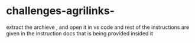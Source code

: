 # challenges-agrilinks-

extract the archieve , and open it in vs code and rest of the instructions are given in the instruction docs that is being provided insided it
